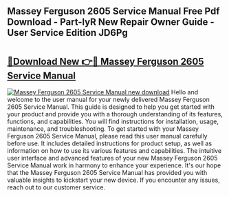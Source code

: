 ## Massey Ferguson 2605 Service Manual Free Pdf Download - Part-lyR New Repair Owner Guide - User Service Edition JD6Pg

# <h2><a href="http://bc87802.oget.top/?id=Massey+Ferguson+2605+Service+Manual">🔗Download New 👉🔴 Massey Ferguson 2605 Service Manual</a></h2>

[![Massey Ferguson 2605 Service Manual new download](https://i.imgur.com/5g1atiW.png)](http://bc87802.oget.top/?id=Massey+Ferguson+2605+Service+Manual)
Hello and welcome to the user manual for your newly delivered Massey Ferguson 2605 Service Manual. This guide is designed to help you get started with your product and provide you with a thorough understanding of its features, functions, and capabilities. You will find instructions for installation, usage, maintenance, and troubleshooting. To get started with your Massey Ferguson 2605 Service Manual, please read this user manual carefully before use. It includes detailed instructions for product setup, as well as information on how to use its various features and capabilities. The intuitive user interface and advanced features of your new Massey Ferguson 2605 Service Manual work in harmony to enhance your experience. It's our hope that the Massey Ferguson 2605 Service Manual has provided you with valuable insights to kickstart your new device. If you encounter any issues, reach out to our customer service.
